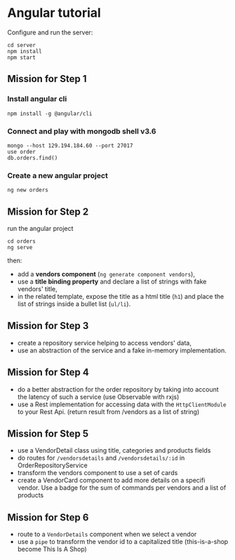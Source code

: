# Angular tutorial

Configure and run the server:
```
cd server
npm install
npm start
```

## Mission for Step 1 
### Install angular cli 
`npm install -g @angular/cli`

### Connect and play with mongodb shell v3.6
```
mongo --host 129.194.184.60 --port 27017
use order
db.orders.find()
```

### Create a new angular project
`ng new orders`


## Mission for Step 2
run the angular project
```
cd orders
ng serve
```
then:

* add a **vendors component** (`ng generate component vendors`),
* use a **title binding property** and declare a list of strings with fake vendors' title,
* in the related template, expose the title as a html title (`h1`) and place the list of strings inside a bullet list (`ul/li`).

## Mission for Step 3
* create a repository service helping to access vendors' data,
* use an abstraction of the service and a fake in-memory implementation.

## Mission for Step 4
* do a better abstraction for the order repository by taking into account the latency of such a service (use Observable with rxjs)
* use a Rest implementation for accessing data with the `HttpClientModule` to your Rest Api. (return result from /vendors as a list of string)

## Mission for Step 5
* use a VendorDetail class using title, categories and products fields
* do routes for `/vendorsdetails` and `/vendorsdetails/:id` in OrderRepositoryService 
* transform the vendors component to use a set of cards 
* create a VendorCard component to add more details on a specifi vendor. Use a badge for the sum of commands per vendors and a list of products

## Mission for Step 6
* route to a `VendorDetails` component when we select a vendor
* use a `pipe` to transform the vendor id to a capitalized title (this-is-a-shop become This Is A Shop)

